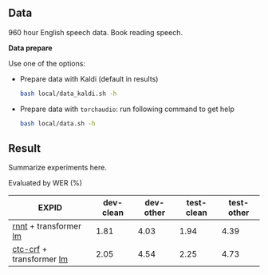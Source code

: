 ## Data
960 hour English speech data. Book reading speech.

**Data prepare**

Use one of the options:

- Prepare data with Kaldi (default in results)

   ```bash
   bash local/data_kaldi.sh -h
   ```

- Prepare data with `torchaudio`: run following command to get help

   ```bash
   bash local/data.sh -h
   ```

## Result

Summarize experiments here.

Evaluated by WER (%)

| EXPID                                                              | dev-clean | dev-other | test-clean | test-other |
| ------------------------------------------------------------------ | --------- | --------- | ---------- | ---------- |
| [rnnt](exp/rnnt-v1) + transformer [lm](exp/lm/lm-v1-transformer)   | 1.81      | 4.03      | 1.94       | 4.39       |
| [ctc-crf](exp/crf-v1) + transformer [lm](exp/lm/lm-v1-transformer) | 2.05      | 4.54      | 2.25       | 4.73       |

